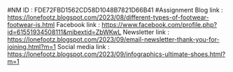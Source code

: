 #NM ID : FDE72FBD1562CD58D1048B7821D66B41
#Assignment
Blog link : https://lonefootz.blogspot.com/2023/08/different-types-of-footwear-footwear-is.html
Facebook link : https://www.facebook.com/profile.php?id=61551934508111&mibextid=ZbWKwL
Newsletter link : https://lonefootz.blogspot.com/2023/09/email-newsletter-thank-you-for-joining.html?m=1
Social media link : https://lonefootz.blogspot.com/2023/09/infographics-ultimate-shoes.html?m=1
